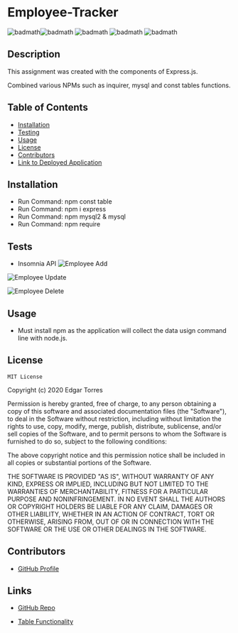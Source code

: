 # Employee-Tracker

![badmath](https://img.shields.io/badge/Express-JS-orange)![badmath](https://img.shields.io/badge/Technology-Node-red) ![badmath](https://img.shields.io/badge/Technology-HTML-orange) ![badmath](https://img.shields.io/badge/Technology-CSS-yellowgreen) ![badmath](https://img.shields.io/badge/Technology-NMP-brightgreen)


## Description

This assignment was created with the components of Express.js.

Combined various NPMs such as inquirer, mysql and const tables functions.

  ## Table of Contents

  - [Installation](#installation)
  - [Testing](#tests)
  - [Usage](#usage)
  - [License](#license)
  - [Contributors](#contributors)
  - [Link to Deployed Application](#link)


  ## Installation

  - Run Command: npm const table
  - Run Command: npm i express
  - Run Command: npm mysql2 & mysql
  - Run Command: npm require


  ## Tests

  - Insomnia API
  ![Employee Add](.src/empAdd.PNG)



  ![Employee Update](.src/empUpdate.PNG)

  

  ![Employee Delete](.src/empDelete.PNG)



  ## Usage

  - Must install npm as the application will collect the data usign command line with node.js. 

  ## License

    MIT License

  Copyright (c) 2020 Edgar Torres

  Permission is hereby granted, free of charge, to any person obtaining a copy
  of this software and associated documentation files (the "Software"), to deal
  in the Software without restriction, including without limitation the rights
  to use, copy, modify, merge, publish, distribute, sublicense, and/or sell
  copies of the Software, and to permit persons to whom the Software is
  furnished to do so, subject to the following conditions:

  The above copyright notice and this permission notice shall be included in all
  copies or substantial portions of the Software.

  THE SOFTWARE IS PROVIDED "AS IS", WITHOUT WARRANTY OF ANY KIND, EXPRESS OR
  IMPLIED, INCLUDING BUT NOT LIMITED TO THE WARRANTIES OF MERCHANTABILITY,
  FITNESS FOR A PARTICULAR PURPOSE AND NONINFRINGEMENT. IN NO EVENT SHALL THE
  AUTHORS OR COPYRIGHT HOLDERS BE LIABLE FOR ANY CLAIM, DAMAGES OR OTHER
  LIABILITY, WHETHER IN AN ACTION OF CONTRACT, TORT OR OTHERWISE, ARISING FROM,
  OUT OF OR IN CONNECTION WITH THE SOFTWARE OR THE USE OR OTHER DEALINGS IN THE
  SOFTWARE.

  ## Contributors

  - [GitHub Profile](https://github.com/Torreseam)

  ## Links

  - [GitHub Repo](https://github.com/torreseam/employee-tracker.git)

  - [Table Functionality](https://drive.google.com/file/d/1Ubak_8aCnmai9Lx6r-rwyrWKRHlQFv2p/view)